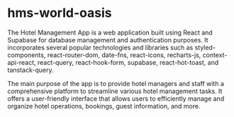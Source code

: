 # hms-world-oasis
The Hotel Management App is a web application built using React and Supabase for database management and authentication purposes. It incorporates several popular technologies and libraries such as styled-components, react-router-dom, date-fns, react-icons, recharts-js, context-api-react, react-query, react-hook-form, supabase, react-hot-toast, and tanstack-query.

The main purpose of the app is to provide hotel managers and staff with a comprehensive platform to streamline various hotel management tasks. It offers a user-friendly interface that allows users to efficiently manage and organize hotel operations, bookings, guest information, and more.
